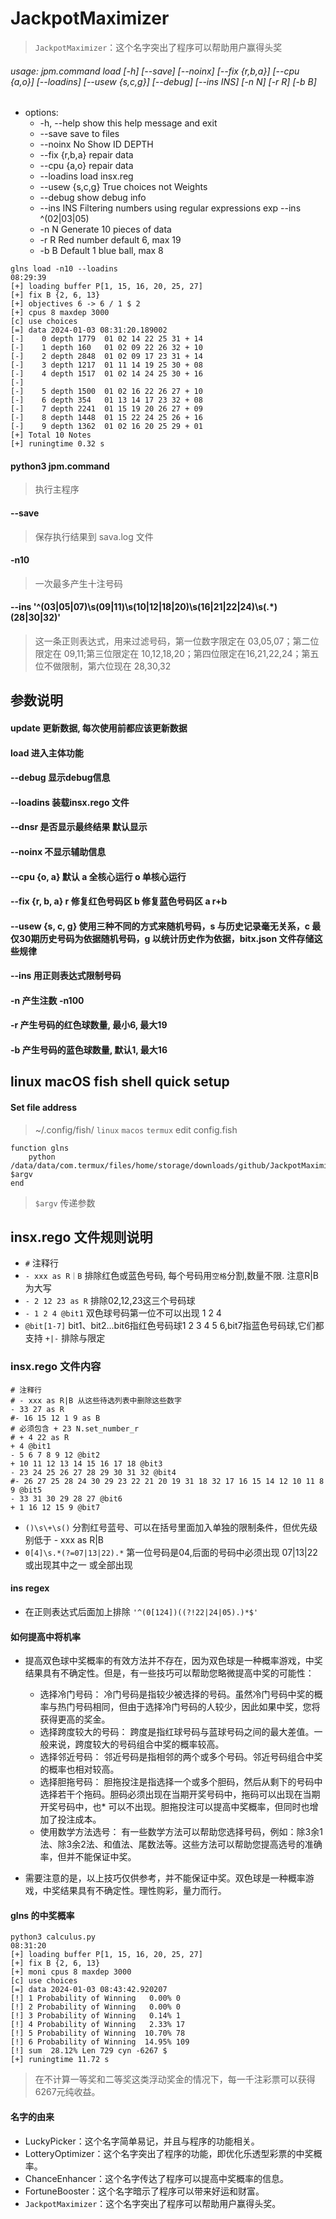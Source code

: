 # JackpotMaximizer
> `JackpotMaximizer`：这个名字突出了程序可以帮助用户赢得头奖
###### usage: jpm.command load [-h] [--save] [--noinx] [--fix {r,b,a}] [--cpu {a,o}] [--loadins] [--usew {s,c,g}] [--debug] [--ins INS] [-n N] [-r R] [-b B]

* options:
  * -h, --help      show this help message and exit
  * --save          save to files
  * --noinx         No Show ID DEPTH
  * --fix {r,b,a}   repair data
  * --cpu {a,o}     repair data
  * --loadins       load insx.reg
  * --usew {s,c,g}  True choices not Weights
  * --debug         show debug info
  * --ins INS       Filtering numbers using regular expressions exp --ins ^(02|03|05)
  * -n N            Generate 10 pieces of data
  * -r R            Red number default 6, max 19
  * -b B            Default 1 blue ball, max 8
 
```shell
glns load -n10 --loadins                                                                                                                                                                      08:29:39
[+] loading buffer P[1, 15, 16, 20, 25, 27]
[+] fix B {2, 6, 13}
[+] objectives 6 -> 6 / 1 $ 2
[+] cpus 8 maxdep 3000
[c] use choices
[=] data 2024-01-03 08:31:20.189002
[-]    0 depth 1779  01 02 14 22 25 31 + 14 
[-]    1 depth 160   01 02 09 22 26 32 + 10 
[-]    2 depth 2848  01 02 09 17 23 31 + 14 
[-]    3 depth 1217  01 11 14 19 25 30 + 08 
[-]    4 depth 1517  01 02 14 24 25 30 + 16 
[-]
[-]    5 depth 1500  01 02 16 22 26 27 + 10 
[-]    6 depth 354   01 13 14 17 23 32 + 08 
[-]    7 depth 2241  01 15 19 20 26 27 + 09 
[-]    8 depth 1448  01 15 22 24 25 26 + 16 
[-]    9 depth 1362  01 02 16 20 25 29 + 01 
[+] Total 10 Notes
[+] runingtime 0.32 s
```
#### python3 jpm.command
> 执行主程序

#### --save
> 保存执行结果到 sava.log 文件

#### -n10
> 一次最多产生十注号码

#### --ins '^(03|05|07)\s(09|11)\s(10|12|18|20)\s(16|21|22|24)\s(.*)(28|30|32)'
> 这一条正则表达式，用来过滤号码，第一位数字限定在 03,05,07；第二位限定在 09,11;第三位限定在 10,12,18,20；第四位限定在16,21,22,24；第五位不做限制，第六位现在 28,30,32

## 参数说明
#### update 更新数据, 每次使用前都应该更新数据
#### load 进入主体功能
#### --debug 显示debug信息
#### --loadins 装载insx.rego 文件
#### --dnsr 是否显示最终结果 默认显示

#### --noinx 不显示辅助信息 
#### --cpu {o, a} 默认 a 全核心运行 o 单核心运行
#### --fix {r, b, a} r 修复红色号码区 b 修复蓝色号码区 a r+b
#### --usew {s, c, g} 使用三种不同的方式来随机号码，s 与历史记录毫无关系，c 最仅30期历史号码为依据随机号码，g 以统计历史作为依据，bitx.json 文件存储这些规律
#### --ins 用正则表达式限制号码
#### -n 产生注数 -n100
#### -r 产生号码的红色球数量, 最小6, 最大19
#### -b 产生号码的蓝色球数量, 默认1, 最大16


## linux macOS fish shell quick setup

#### Set file address
> ~/.config/fish/ `linux` `macos` `termux`
> edit config.fish

```shell
function glns
    python /data/data/com.termux/files/home/storage/downloads/github/JackpotMaximizer/jpm.command $argv
end
```
> `$argv` 传递参数

## insx.rego 文件规则说明
* `#` 注释行
* `- xxx as R｜B` 排除红色或蓝色号码, 每个号码用`空格`分割,数量不限. 注意R|B为大写
* `- 2 12 23 as R` 排除02,12,23这三个号码球
* `- 1 2 4 @bit1` 双色球号码第一位不可以出现 1 2 4
* `@bit[1-7]` bit1、bit2...bit6指红色号码球1 2 3 4 5 6,bit7指蓝色号码球,它们都支持 `+|-` 排除与限定

### insx.rego 文件内容
```insx.rag
# 注释行
# - xxx as R|B 从这些待选列表中删除这些数字
- 33 27 as R
#- 16 15 12 1 9 as B
# 必须包含 + 23 N.set_number_r 
# + 4 22 as R
+ 4 @bit1
- 5 6 7 8 9 12 @bit2
+ 10 11 12 13 14 15 16 17 18 @bit3
- 23 24 25 26 27 28 29 30 31 32 @bit4
#- 26 27 25 28 24 30 29 23 22 21 20 19 31 18 32 17 16 15 14 12 10 11 8 9 @bit5
- 33 31 30 29 28 27 @bit6
+ 1 16 12 15 9 @bit7
```

* `()\s\+\s()` 分割红号蓝号、可以在括号里面加入单独的限制条件，但优先级别低于 - xxx as R|B
* `0[4]\s.*(?=07|13|22).*` 第一位号码是04,后面的号码中必须出现 07|13|22 或出现其中之一 或全部出现


#### ins regex
* 在正则表达式后面加上排除 `'^(0[124])((?!22|24|05).)*$'`

#### 如何提高中将机率
* 提高双色球中奖概率的有效方法并不存在，因为双色球是一种概率游戏，中奖结果具有不确定性。但是，有一些技巧可以帮助您略微提高中奖的可能性：

    * 选择冷门号码： 冷门号码是指较少被选择的号码。虽然冷门号码中奖的概率与热门号码相同，但由于选择冷门号码的人较少，因此如果中奖，您将获得更高的奖金。
    * 选择跨度较大的号码： 跨度是指红球号码与蓝球号码之间的最大差值。一般来说，跨度较大的号码组合中奖的概率较高。
    * 选择邻近号码： 邻近号码是指相邻的两个或多个号码。邻近号码组合中奖的概率也相对较高。
    * 选择胆拖号码： 胆拖投注是指选择一个或多个胆码，然后从剩下的号码中选择若干个拖码。胆码必须出现在当期开奖号码中，拖码可以出现在当期开奖号码中，也* 可以不出现。胆拖投注可以提高中奖概率，但同时也增加了投注成本。
    * 使用数学方法选号： 有一些数学方法可以帮助您选择号码，例如：除3余1法、除3余2法、和值法、尾数法等。这些方法可以帮助您提高选号的准确率，但并不能保证中奖。

* 需要注意的是，以上技巧仅供参考，并不能保证中奖。双色球是一种概率游戏，中奖结果具有不确定性。理性购彩，量力而行。

#### glns 的中奖概率
```shell
python3 calculus.py                                                                                08:31:20
[+] loading buffer P[1, 15, 16, 20, 25, 27]
[+] fix B {2, 6, 13}
[+] moni cpus 8 maxdep 3000
[c] use choices
[=] data 2024-01-03 08:43:42.920207
[!] 1 Probability of Winning   0.00% 0
[!] 2 Probability of Winning   0.00% 0
[!] 3 Probability of Winning   0.14% 1
[!] 4 Probability of Winning   2.33% 17
[!] 5 Probability of Winning  10.70% 78
[!] 6 Probability of Winning  14.95% 109
[!] sum  28.12% Len 729 cyn -6267 $
[+] runingtime 11.72 s
```
> 在不计算一等奖和二等奖这类浮动奖金的情况下，每一千注彩票可以获得6267元纯收益。

#### 名字的由来
* LuckyPicker：这个名字简单易记，并且与程序的功能相关。
* LotteryOptimizer：这个名字突出了程序的功能，即优化乐透型彩票的中奖概率。
* ChanceEnhancer：这个名字传达了程序可以提高中奖概率的信息。
* FortuneBooster：这个名字暗示了程序可以带来好运和财富。
* `JackpotMaximizer`：这个名字突出了程序可以帮助用户赢得头奖。
